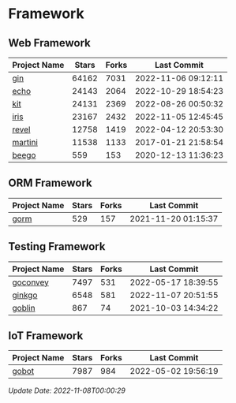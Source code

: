 # Framework

## Web Framework
| Project Name | Stars | Forks | Last Commit |
| ------------ | ----- | ----- | ----------- |
| [gin](https://github.com/gin-gonic/gin) | 64162 | 7031 | 2022-11-06 09:12:11 |
| [echo](https://github.com/labstack/echo) | 24143 | 2064 | 2022-10-29 18:54:23 |
| [kit](https://github.com/go-kit/kit) | 24131 | 2369 | 2022-08-26 00:50:32 |
| [iris](https://github.com/kataras/iris) | 23167 | 2432 | 2022-11-05 12:45:45 |
| [revel](https://github.com/revel/revel) | 12758 | 1419 | 2022-04-12 20:53:30 |
| [martini](https://github.com/go-martini/martini) | 11538 | 1133 | 2017-01-21 21:58:54 |
| [beego](https://github.com/astaxie/beego) | 559 | 153 | 2020-12-13 11:36:23 |

## ORM Framework
| Project Name | Stars | Forks | Last Commit |
| ------------ | ----- | ----- | ----------- |
| [gorm](https://github.com/jinzhu/gorm) | 529 | 157 | 2021-11-20 01:15:37 |

## Testing Framework
| Project Name | Stars | Forks | Last Commit |
| ------------ | ----- | ----- | ----------- |
| [goconvey](https://github.com/smartystreets/goconvey) | 7497 | 531 | 2022-05-17 18:39:55 |
| [ginkgo](https://github.com/onsi/ginkgo) | 6548 | 581 | 2022-11-07 20:51:55 |
| [goblin](https://github.com/franela/goblin) | 867 | 74 | 2021-10-03 14:34:22 |

## IoT Framework
| Project Name | Stars | Forks | Last Commit |
| ------------ | ----- | ----- | ----------- |
| [gobot](https://github.com/hybridgroup/gobot) | 7987 | 984 | 2022-05-02 19:56:19 |

*Update Date: 2022-11-08T00:00:29*